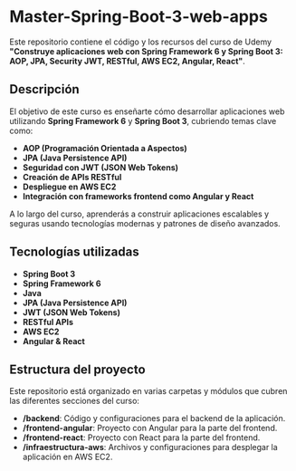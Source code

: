 # Master-Spring-Boot-3-web-apps

Este repositorio contiene el código y los recursos del curso de Udemy **"Construye aplicaciones web con Spring Framework 6 y Spring Boot 3: AOP, JPA, Security JWT, RESTful, AWS EC2, Angular, React"**.

## Descripción

El objetivo de este curso es enseñarte cómo desarrollar aplicaciones web utilizando **Spring Framework 6** y **Spring Boot 3**, cubriendo temas clave como:

- **AOP (Programación Orientada a Aspectos)**  
- **JPA (Java Persistence API)**  
- **Seguridad con JWT (JSON Web Tokens)**  
- **Creación de APIs RESTful**  
- **Despliegue en AWS EC2**  
- **Integración con frameworks frontend como Angular y React**

A lo largo del curso, aprenderás a construir aplicaciones escalables y seguras usando tecnologías modernas y patrones de diseño avanzados.

## Tecnologías utilizadas

- **Spring Boot 3**
- **Spring Framework 6**
- **Java**
- **JPA (Java Persistence API)**
- **JWT (JSON Web Tokens)**
- **RESTful APIs**
- **AWS EC2**
- **Angular & React**

## Estructura del proyecto

Este repositorio está organizado en varias carpetas y módulos que cubren las diferentes secciones del curso:

- **/backend**: Código y configuraciones para el backend de la aplicación.
- **/frontend-angular**: Proyecto con Angular para la parte del frontend.
- **/frontend-react**: Proyecto con React para la parte del frontend.
- **/infraestructura-aws**: Archivos y configuraciones para desplegar la aplicación en AWS EC2.
